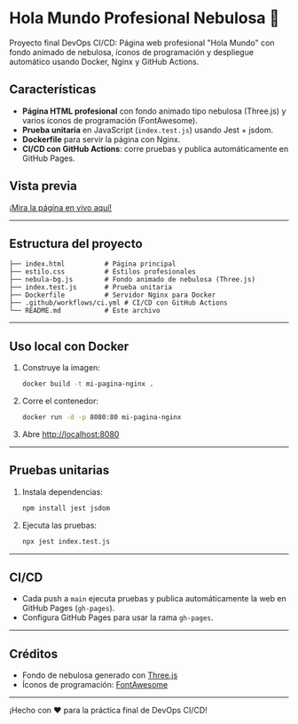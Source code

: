 # Hola Mundo Profesional Nebulosa 🚀

Proyecto final DevOps CI/CD: Página web profesional "Hola Mundo" con fondo animado de nebulosa, íconos de programación y despliegue automático usando Docker, Nginx y GitHub Actions.

## Características
- **Página HTML profesional** con fondo animado tipo nebulosa (Three.js) y varios íconos de programación (FontAwesome).
- **Prueba unitaria** en JavaScript (`index.test.js`) usando Jest + jsdom.
- **Dockerfile** para servir la página con Nginx.
- **CI/CD con GitHub Actions**: corre pruebas y publica automáticamente en GitHub Pages.

## Vista previa
[¡Mira la página en vivo aquí!](https://anthorodriguez.github.io/mi-hola-mundo/)

---

## Estructura del proyecto
```
├── index.html          # Página principal
├── estilo.css          # Estilos profesionales
├── nebula-bg.js        # Fondo animado de nebulosa (Three.js)
├── index.test.js       # Prueba unitaria
├── Dockerfile          # Servidor Nginx para Docker
├── .github/workflows/ci.yml # CI/CD con GitHub Actions
└── README.md           # Este archivo
```

---

## Uso local con Docker

1. Construye la imagen:
   ```sh
   docker build -t mi-pagina-nginx .
   ```
2. Corre el contenedor:
   ```sh
   docker run -d -p 8080:80 mi-pagina-nginx
   ```
3. Abre [http://localhost:8080](http://localhost:8080)

---

## Pruebas unitarias

1. Instala dependencias:
   ```sh
   npm install jest jsdom
   ```
2. Ejecuta las pruebas:
   ```sh
   npx jest index.test.js
   ```

---

## CI/CD
- Cada push a `main` ejecuta pruebas y publica automáticamente la web en GitHub Pages (`gh-pages`).
- Configura GitHub Pages para usar la rama `gh-pages`.

---

## Créditos
- Fondo de nebulosa generado con [Three.js](https://threejs.org/)
- Íconos de programación: [FontAwesome](https://fontawesome.com/)

---

¡Hecho con ❤️ para la práctica final de DevOps CI/CD!

